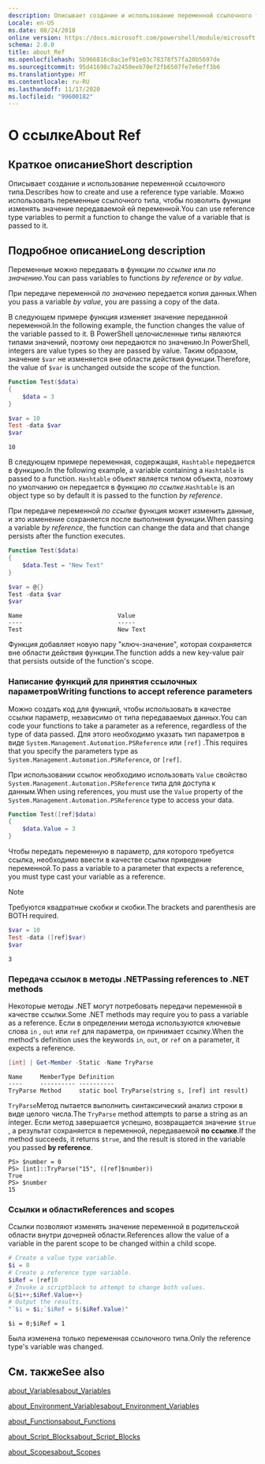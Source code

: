 ```yaml
---
description: Описывает создание и использование переменной ссылочного типа. Можно использовать переменные ссылочного типа, чтобы позволить функции изменять значение передаваемой ей переменной.
Locale: en-US
ms.date: 08/24/2018
online version: https://docs.microsoft.com/powershell/module/microsoft.powershell.core/about/about_ref?view=powershell-7.2&WT.mc_id=ps-gethelp
schema: 2.0.0
title: about_Ref
ms.openlocfilehash: 5b966816c8ac1ef91e03c78378f57fa20b5697de
ms.sourcegitcommit: 95d41698c7a2450eeb70ef2fb6507fe7e6eff3b6
ms.translationtype: MT
ms.contentlocale: ru-RU
ms.lasthandoff: 11/17/2020
ms.locfileid: "99600182"
---
```

# <a name="about-ref"></a><span data-ttu-id="a3c3e-104">О ссылке</span><span class="sxs-lookup"><span data-stu-id="a3c3e-104">About Ref</span></span>

## <a name="short-description"></a><span data-ttu-id="a3c3e-105">Краткое описание</span><span class="sxs-lookup"><span data-stu-id="a3c3e-105">Short description</span></span>
<span data-ttu-id="a3c3e-106">Описывает создание и использование переменной ссылочного типа.</span><span class="sxs-lookup"><span data-stu-id="a3c3e-106">Describes how to create and use a reference type variable.</span></span> <span data-ttu-id="a3c3e-107">Можно использовать переменные ссылочного типа, чтобы позволить функции изменять значение передаваемой ей переменной.</span><span class="sxs-lookup"><span data-stu-id="a3c3e-107">You can use reference type variables to permit a function to change the value of a variable that is passed to it.</span></span>

## <a name="long-description"></a><span data-ttu-id="a3c3e-108">Подробное описание</span><span class="sxs-lookup"><span data-stu-id="a3c3e-108">Long description</span></span>

<span data-ttu-id="a3c3e-109">Переменные можно передавать в функции *по ссылке* или *по значению*.</span><span class="sxs-lookup"><span data-stu-id="a3c3e-109">You can pass variables to functions *by reference* or *by value*.</span></span>

<span data-ttu-id="a3c3e-110">При передаче переменной *по значению* передается копия данных.</span><span class="sxs-lookup"><span data-stu-id="a3c3e-110">When you pass a variable *by value*, you are passing a copy of the data.</span></span>

<span data-ttu-id="a3c3e-111">В следующем примере функция изменяет значение переданной переменной.</span><span class="sxs-lookup"><span data-stu-id="a3c3e-111">In the following example, the function changes the value of the variable passed to it.</span></span> <span data-ttu-id="a3c3e-112">В PowerShell целочисленные типы являются типами значений, поэтому они передаются по значению.</span><span class="sxs-lookup"><span data-stu-id="a3c3e-112">In PowerShell, integers are value types so they are passed by value.</span></span>
<span data-ttu-id="a3c3e-113">Таким образом, значение `$var` не изменяется вне области действия функции.</span><span class="sxs-lookup"><span data-stu-id="a3c3e-113">Therefore, the value of `$var` is unchanged outside the scope of the function.</span></span>

```powershell
Function Test($data)
{
    $data = 3
}

$var = 10
Test -data $var
$var
```

```output
10
```

<span data-ttu-id="a3c3e-114">В следующем примере переменная, содержащая, `Hashtable` передается в функцию.</span><span class="sxs-lookup"><span data-stu-id="a3c3e-114">In the following example, a variable containing a `Hashtable` is passed to a function.</span></span> <span data-ttu-id="a3c3e-115">`Hashtable` объект является типом объекта, поэтому по умолчанию он передается в функцию *по ссылке*.</span><span class="sxs-lookup"><span data-stu-id="a3c3e-115">`Hashtable` is an object type so by default it is passed to the function *by reference*.</span></span>

<span data-ttu-id="a3c3e-116">При передаче переменной *по ссылке* функция может изменить данные, и это изменение сохраняется после выполнения функции.</span><span class="sxs-lookup"><span data-stu-id="a3c3e-116">When passing a variable *by reference*, the function can change the data and that change persists after the function executes.</span></span>

```powershell
Function Test($data)
{
    $data.Test = "New Text"
}

$var = @{}
Test -data $var
$var
```

```output
Name                           Value
----                           -----
Test                           New Text
```

<span data-ttu-id="a3c3e-117">Функция добавляет новую пару "ключ-значение", которая сохраняется вне области действия функции.</span><span class="sxs-lookup"><span data-stu-id="a3c3e-117">The function adds a new key-value pair that persists outside of the function's scope.</span></span>

### <a name="writing-functions-to-accept-reference-parameters"></a><span data-ttu-id="a3c3e-118">Написание функций для принятия ссылочных параметров</span><span class="sxs-lookup"><span data-stu-id="a3c3e-118">Writing functions to accept reference parameters</span></span>

<span data-ttu-id="a3c3e-119">Можно создать код для функций, чтобы использовать в качестве ссылки параметр, независимо от типа передаваемых данных.</span><span class="sxs-lookup"><span data-stu-id="a3c3e-119">You can code your functions to take a parameter as a reference, regardless of the type of data passed.</span></span> <span data-ttu-id="a3c3e-120">Для этого необходимо указать тип параметров в виде `System.Management.Automation.PSReference` или `[ref]` .</span><span class="sxs-lookup"><span data-stu-id="a3c3e-120">This requires that you specify the parameters type as `System.Management.Automation.PSReference`, or `[ref]`.</span></span>

<span data-ttu-id="a3c3e-121">При использовании ссылок необходимо использовать `Value` свойство `System.Management.Automation.PSReference` типа для доступа к данным.</span><span class="sxs-lookup"><span data-stu-id="a3c3e-121">When using references, you must use the `Value` property of the `System.Management.Automation.PSReference` type to access your data.</span></span>

```powershell
Function Test([ref]$data)
{
    $data.Value = 3
}
```

<span data-ttu-id="a3c3e-122">Чтобы передать переменную в параметр, для которого требуется ссылка, необходимо ввести в качестве ссылки приведение переменной.</span><span class="sxs-lookup"><span data-stu-id="a3c3e-122">To pass a variable to a parameter that expects a reference, you must type cast your variable as a reference.</span></span>

> [!NOTE]
> <span data-ttu-id="a3c3e-123">Требуются квадратные скобки и скобки.</span><span class="sxs-lookup"><span data-stu-id="a3c3e-123">The brackets and parenthesis are BOTH required.</span></span>

```powershell
$var = 10
Test -data ([ref]$var)
$var
```

```output
3
```

### <a name="passing-references-to-net-methods"></a><span data-ttu-id="a3c3e-124">Передача ссылок в методы .NET</span><span class="sxs-lookup"><span data-stu-id="a3c3e-124">Passing references to .NET methods</span></span>

<span data-ttu-id="a3c3e-125">Некоторые методы .NET могут потребовать передачи переменной в качестве ссылки.</span><span class="sxs-lookup"><span data-stu-id="a3c3e-125">Some .NET methods may require you to pass a variable as a reference.</span></span> <span data-ttu-id="a3c3e-126">Если в определении метода используются ключевые слова `in` , `out` или `ref` для параметра, он принимает ссылку.</span><span class="sxs-lookup"><span data-stu-id="a3c3e-126">When the method's definition uses the keywords `in`, `out`, or `ref` on a parameter, it expects a reference.</span></span>

```powershell
[int] | Get-Member -Static -Name TryParse
```

```output
Name     MemberType Definition
----     ---------- ----------
TryParse Method     static bool TryParse(string s, [ref] int result)
```

<span data-ttu-id="a3c3e-127">`TryParse`Метод пытается выполнить синтаксический анализ строки в виде целого числа.</span><span class="sxs-lookup"><span data-stu-id="a3c3e-127">The `TryParse` method attempts to parse a string as an integer.</span></span> <span data-ttu-id="a3c3e-128">Если метод завершается успешно, возвращается значение `$true` , а результат сохраняется в переменной, передаваемой **по ссылке**.</span><span class="sxs-lookup"><span data-stu-id="a3c3e-128">If the method succeeds, it returns `$true`, and the result is stored in the variable you passed **by reference**.</span></span>

```
PS> $number = 0
PS> [int]::TryParse("15", ([ref]$number))
True
PS> $number
15
```

### <a name="references-and-scopes"></a><span data-ttu-id="a3c3e-129">Ссылки и области</span><span class="sxs-lookup"><span data-stu-id="a3c3e-129">References and scopes</span></span>

<span data-ttu-id="a3c3e-130">Ссылки позволяют изменять значение переменной в родительской области внутри дочерней области.</span><span class="sxs-lookup"><span data-stu-id="a3c3e-130">References allow the value of a variable in the parent scope to be changed within a child scope.</span></span>

```powershell
# Create a value type variable.
$i = 0
# Create a reference type variable.
$iRef = [ref]0
# Invoke a scriptblock to attempt to change both values.
&{$i++;$iRef.Value++}
# Output the results.
"`$i = $i;`$iRef = $($iRef.Value)"
```

```output
$i = 0;$iRef = 1
```

<span data-ttu-id="a3c3e-131">Была изменена только переменная ссылочного типа.</span><span class="sxs-lookup"><span data-stu-id="a3c3e-131">Only the reference type's variable was changed.</span></span>

## <a name="see-also"></a><span data-ttu-id="a3c3e-132">См. также</span><span class="sxs-lookup"><span data-stu-id="a3c3e-132">See also</span></span>

[<span data-ttu-id="a3c3e-133">about_Variables</span><span class="sxs-lookup"><span data-stu-id="a3c3e-133">about_Variables</span></span>](about_Variables.md)

[<span data-ttu-id="a3c3e-134">about_Environment_Variables</span><span class="sxs-lookup"><span data-stu-id="a3c3e-134">about_Environment_Variables</span></span>](about_Environment_Variables.md)

[<span data-ttu-id="a3c3e-135">about_Functions</span><span class="sxs-lookup"><span data-stu-id="a3c3e-135">about_Functions</span></span>](about_Functions.md)

[<span data-ttu-id="a3c3e-136">about_Script_Blocks</span><span class="sxs-lookup"><span data-stu-id="a3c3e-136">about_Script_Blocks</span></span>](about_Script_Blocks.md)

[<span data-ttu-id="a3c3e-137">about_Scopes</span><span class="sxs-lookup"><span data-stu-id="a3c3e-137">about_Scopes</span></span>](about_scopes.md)

